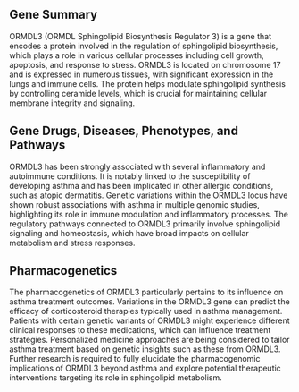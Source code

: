 ## Gene Summary
ORMDL3 (ORMDL Sphingolipid Biosynthesis Regulator 3) is a gene that encodes a protein involved in the regulation of sphingolipid biosynthesis, which plays a role in various cellular processes including cell growth, apoptosis, and response to stress. ORMDL3 is located on chromosome 17 and is expressed in numerous tissues, with significant expression in the lungs and immune cells. The protein helps modulate sphingolipid synthesis by controlling ceramide levels, which is crucial for maintaining cellular membrane integrity and signaling.

## Gene Drugs, Diseases, Phenotypes, and Pathways
ORMDL3 has been strongly associated with several inflammatory and autoimmune conditions. It is notably linked to the susceptibility of developing asthma and has been implicated in other allergic conditions, such as atopic dermatitis. Genetic variations within the ORMDL3 locus have shown robust associations with asthma in multiple genomic studies, highlighting its role in immune modulation and inflammatory processes. The regulatory pathways connected to ORMDL3 primarily involve sphingolipid signaling and homeostasis, which have broad impacts on cellular metabolism and stress responses.

## Pharmacogenetics
The pharmacogenetics of ORMDL3 particularly pertains to its influence on asthma treatment outcomes. Variations in the ORMDL3 gene can predict the efficacy of corticosteroid therapies typically used in asthma management. Patients with certain genetic variants of ORMDL3 might experience different clinical responses to these medications, which can influence treatment strategies. Personalized medicine approaches are being considered to tailor asthma treatment based on genetic insights such as these from ORMDL3. Further research is required to fully elucidate the pharmacogenomic implications of ORMDL3 beyond asthma and explore potential therapeutic interventions targeting its role in sphingolipid metabolism.